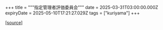 +++
title = """指定管理者評価委員会"""
date = 2025-03-31T03:00:00.000Z
expiryDate = 2025-05-10T17:21:27.029Z
tags = ["kuriyama"]
+++


[[source]](https://www.town.kuriyama.hokkaido.jp/soshiki/32/603.html)
